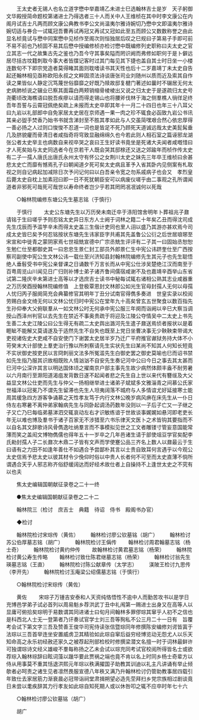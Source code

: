 <!-- { "loadSidebar": true } -->
　　王太史者无锡人也名立道字懋中举嘉靖乙未进士巳选翰林吉士是岁　天子躬御文华殿授简命题校第诸进士乃得选者三十人而关中人王维桢在其中时李文康公在内阁月试吉士凡两而顾文康公典教书李公文尚温夷尔雅诗婉切乃懋中文即温夷尔雅诗婉切适与券合一试辄冠吾曹再试再冠又再试又冠如此至五而顾公又数数称誉之由此显名桢竟试与懋中同案懋中见桢作至阁次则恒独居后叹之巳规曰子第易子手即可前不易不前也乃桢固不易其后懋中授编修桢亦检讨懋中既编修列史职称曰夫太史之官立其志一代之故集古先之鉴也乃吾今守其事矣隘而罔识阙而弗修如职何于是卜僻远居尽括古坟籍刺取今事大者皆牒记客时过其门每见其下捷也盖自其士时日坐一小楼连数旬不下即宗党造者莫得睹其面则耽嗜读书其天性也后十二岁嘉靖丁未太史自告起还翰林相见亟称欧阳永叔之文粹固须法诗谈唐张司业刘随州以质而近及索其自作读之果皆似人静定沉笃蔑世俗靡靡之好既乃赎故邸复楗门著述如曩时不辍居无何太史病肺桢说之辍业已察其面霜白两颊销缩骨棱棱出又说之归太史于是遂疏归太史号尧衢顷改海樵语曰脱吾疾瘳以请而得走锡山也将腰斧伐林于海之侧羣樵人徜徉足终吾年吾誓与云霄冠佩绝矣疏上未报而太史卒即其年十一月二十四日也年三十八耳父曰九岩以礼部郎中自免家居太史居在京师遇一果一肉之珍不辄食必函致九岩公书讯其亲必盥手焚香乃始书书就含涕封至不胜其孝如此与人交虽简嘿艰合然心依忠厚得一善必扬之人过则口悛悛不忍道一词也是皆足不死乃顾死天道诚远哉太史美髭髯垂几及脐貌癯而骨清日者咸指奇将穹致显融绵绵久也今若此则人相石室之篇诬邪龙湖张公者太史举主也病数自来视卒哭之哀曰王生好读书竟坐是死诸大夫闻者咸嘅惜曰才人死矣始与太史同选者今在京若干人既会哭其邸榇还又送之郊踰年而桢作传太史有二子一孺人唐氏出唐氏永州太守有怀公之女荆川太史之妹先三年卒王维桢曰余甚悲太史亡而靡有憾焉孔子曰朝闻道夕死可矣太史病且革予入省其卧内见侧案有札取视之则自记病起加减除日次予问记何曰以白吾亲令宽之勿系戚病子也会又　孝烈皇后薨太史自枕上加素冠曰即一日不死犹朝臣安可以病废仪嗟乎由二事观之孔所谓闻道者非邪死可哉死可哉世以寿命终者岂少乎若其罔罔冺冺诚何以死哉 

　　○翰林院编修东塘公先生墓志铭（于慎行） 

　　于慎行 
　　太史公东塘先生以万历癸未南迁卒于涤阳馆舍明年卜葬祖兆子鼐请铭于生曰嗟乎予则忍铭太史异日东方人士阙于词林之籍二十年矣乙丑而得沈司成先生戊辰而予滥竽辛未而得太史盖三生偕计吏同也里人诩以盛乃其游亦甚欢焉今司成太史皆巳矣予何忍铭按状东塘先生讳家臣字共甫其先盖鲁公公衍之后世居琅琊至宋宣和中徙青之蒙阴家焉七世祖兟宣德中广宗丞兟生评评有二子其一曰固始丞恕恕生勉仁仕至都御史其一曰忠忠生景仁封工部员外郎景仁生中宪公讳跻奎仕至广西按察司副使中宪公生文林公讳一载仕至兴济知县封翰林院编修先生其元子也先生聪悟绝人垂髫受书中宪公亲督课之日诵数千万言长而从中宪公仕涉吴楚绝江汉而南至于百粤周览山川闻见日广归则补博士弟子诸齐鲁间儒宿咸谢不及也嘉靖辛酉举山东省试第二隆庆辛未第进士高等以才选庶吉士读书中秘每试辄右诸相公熟其志业咸器重之万历癸酉授翰林院编修值　上登极覃恩封文林郎公如光生官母封孺人无何以母孺人忧归丙子服阕简充会典纂修官其明年丁丑分试南官得儁多奏进　世皇实录以校阅劳赐白金文绮无何以文林公忧归时中宪公在堂年九十高矣曾玄五世聚食以数百指先生孙仰奉大父俯联羣从一如文林公时无何承中宪公服三年阕而诣阙以辛巳大察当调授山西泽州判官以去先生在禁近不事奥贵疏于将迎及江陵公夺情吴中二太史上书先生善二太史江陵公曰公生得无有疏二太史舆出潞河先生遣子鼐送焉侦者报状以是着睚眦不能解又莫请遂及于适然先生不自失也既至上党日坐曹决事无少鞅鞅束带谒大吏视诸佐史大吏咸不自安使门下谢罢太史居半岁乃迁广平府推官谳狱务持大体不小苛癸末大计部使上羣吏治行豫以所刺察请先生实状先生曰某尚不知其人何知长短竟不实状御史按吏民以言冏刺丽文法多所冤滥先生白御史罢之御史莫喻也巳而诏书禁如先生指乃服其识故相既败人情汹汹不自安先生奏记河中公曰今日之事去其太甚而巳河中公深许其言以明达国体顷之擢南京户部主事先生故少病然体颇丰盎不耐劳暑以六月南行至滁阳道渴疽发背数日遂不起闻者悲之先生自上世以来代有簪绂及大父益显文林公仕吏而先生与仲父一扬相继举进士诸弟子斌斌多文雅淄青之间慕公氏家世福泽以冠冕乃不谓先生留滞也先生人坦夷阔落不城府与人多情谊尤好延接寒士能周其缓急四方游客争诵慕之天性孝友笃于内行文林公晚岁病风痹在床先生从一仆日侍左右寒暑不离仲弟家翰病先生与同卧起调汤药数年没则以一子后子亡又一子继之子又亡乃巳每临弟墓涕泗交辄哀动左右才识敏练谙于世故谈事娓娓如悬河即老吏长年无以难也博及羣书于诸子百家无不涉猎至六书乐律天文医卜之术皆钩其要指而不以自名其文辞歌诗风骨儁逸吐纳羣言而不事模拟见世之工文者雕镂寸管妄意国能常薄而笑之盖闳文博物儁儒也得年五十一岁卒之几年邑诸生请于部使俎豆学官矣配李氏勑封孺人子二长鼐次木鼎二子皆有文声而学使蹇公品三齐名上数人以鼐最云于生曰语有之力田不如逢年善仕不如遇合予尝鄙朴其言以士贵自致耳何言遇乎以今观公太史信焉予悲太史以彼其材令少俛仰时俗以中贵人长者何不可至而太史直薄不倘所谓遇合天乎人邪志称齐俗舒缓阔达而好经术故仕者上自操持不上逢世太史之不究有以也夫  

　　焦太史编辑国朝献征录卷之二十一终 

　　●焦太史编辑国朝献征录卷之二十二 

　　翰林院三（检讨　庶吉士　典籍　待诏　侍书　殿阁书办官） 

　　◆检讨 

　　翰林院检讨宋琮传（黄佐） 
　　翰林检讨廖公钦墓铭（胡广） 
　　翰林检讨苏公伯厚墓志铭（胡广） 
　　翰林院检讨王偁传 
　　翰林检讨周君翰墓志铭（杨士奇） 
　　翰林院检讨黄约仲传 
　　故翰林检讨黄君墓志铭（杨荣） 
　　翰林院检讨黄公寿生传略 
　　翰林检讨致仕陈君继墓志铭（杨荣） 
　　翰林检讨翁先生瑛墓志铭（王直） 
　　翰林院检讨陈公献章传（太学志） 
　　渼陂王检讨九思传（李开先） 
　　翰林院检讨玉庵梁公绍儒墓志铭（于慎行） 

　　○翰林院检讨宋琮传（黄佐） 

　　黄佐 
　　宋琮子万锺吉安泰和人天资纯恪悟性不逾中人而勤苦攻书以是学日充博邑学弟子试必首列以周易魁乡荐洪武丁丑中礼闱第一赐进士出身又在高等人以显庸可俯拾矣琮明于易数谓其同进诸士曰旬月间翰林多罪僇琮其窜乎人初不之信也是科西北人士无一登第者乃讦奏试官学士刘三吾等狥私不公三月二十一日有　旨覆考会试下第文字三吾及赞善王俊华司宪侍读张信暨琮同年修撰陈安编修刘谔皆寘于法琮以三吾首举连坐安置威虏卫其精验如此琮自窜后益穷经博览动无怨尤人以乐天知命高之永乐初经赦还家久之被荐起刑部检校时修撰梁潜文名擅一时于词林最鲜许可独谓琮诗文经义雄峻不羣每称扬之乙未会试以琮充同考试官校阅所得皆名士或欲荐琮入翰林琮辞曰眩词藻以躐华要此贾祸之端也竟不肯以名上时同乡杨士奇辈方以侍从用事莫不重其恬退洪熙元年琮以秩满擢国子助教其训迪以礼主凡讲诵有举止倾欹者必呵责之诸生见者凛然畏服宣德八年秩又满乃升翰林检讨仍管助教事居四载引年致仕去家居筋力渐衰晨必冠带诣祠堂肃揖朔望必造先茔拜扫乡党宗族相过剧谈竟日未尝以耄疾辞其力行孝友如此琮自知死期人或以休咎叩之辄不应卒时年七十六 

　　○翰林检讨廖公钦墓铭（胡广） 

　　胡广 

